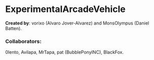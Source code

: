 # ExperimentalArcadeVehicle
**Created by**: vorixo (Alvaro Jover-Alvarez) and MonsOlympus (Daniel Batten).

### Collaborators:
0lento, Avilapa, MrTapa, pat (BubblePonyINC), BlackFox.

